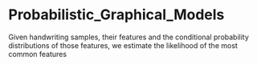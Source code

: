 # Probabilistic_Graphical_Models
Given handwriting samples, their features and the conditional probability distributions of those features, we estimate the likelihood of the most common features
